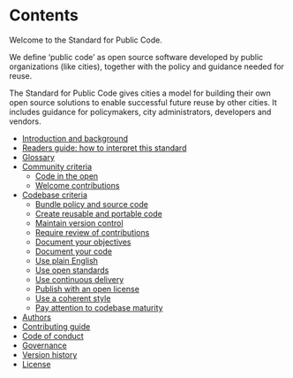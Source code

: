 # Contents

Welcome to the Standard for Public Code.

We define ‘public code’ as open source software developed by public organizations (like cities), together with the policy and guidance needed for reuse.

The Standard for Public Code gives cities a model for building their own open source solutions to enable successful future reuse by other cities. It includes guidance for policymakers, city administrators, developers and vendors.

* [Introduction and background](introduction.md)
* [Readers guide: how to interpret this standard](readers-guide.md)
* [Glossary](glossary.md)
* [Community criteria](community-criteria/)
  * [Code in the open](community-criteria/code-in-the-open.md)
  * [Welcome contributions](community-criteria/open-to-contributions.md)
* [Codebase criteria](codebase-criteria/)
  * [Bundle policy and source code](codebase-criteria/bundle-policy-and-code.md)
  * [Create reusable and portable code](codebase-criteria/reusable-and-portable-codebases.md)
  * [Maintain version control](codebase-criteria/version-control-and-history.md)
  * [Require review of contributions](codebase-criteria/require-review.md)
  * [Document your objectives](codebase-criteria/document-objectives.md)
  * [Document your code](codebase-criteria/documenting.md)
  * [Use plain English](codebase-criteria/understandable-english-first.md)
  * [Use open standards](codebase-criteria/open-standards.md)
  * [Use continuous delivery](codebase-criteria/continuous-delivery.md)
  * [Publish with an open license](codebase-criteria/open-licenses.md)
  * [Use a coherent style](codebase-criteria/style.md)
  * [Pay attention to codebase maturity](codebase-criteria/advertise-maturity.md)
* [Authors](AUTHORS.md)
* [Contributing guide](CONTRIBUTING.md)
* [Code of conduct](CODE_OF_CONDUCT.md)
* [Governance](GOVERNANCE.md)
* [Version history](CHANGELOG.md)
* [License](LICENSE.md)
